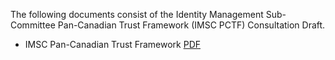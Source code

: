 The following documents consist of the Identity Management Sub-Committee Pan-Canadian Trust Framework (IMSC PCTF) Consultation Draft.
* IMSC Pan-Canadian Trust Framework [PDF](www.google.com)
